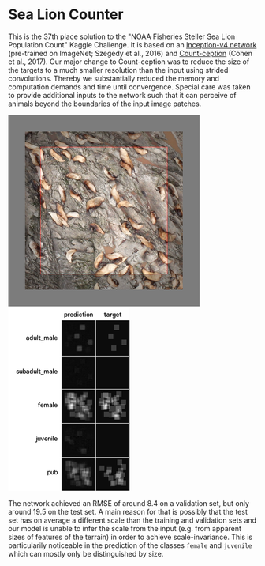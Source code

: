 Sea Lion Counter
================

This is the 37th place solution to the "NOAA Fisheries Steller Sea Lion Population Count" Kaggle Challenge. It is based on an [Inception-v4 network](https://arxiv.org/abs/1602.07261) (pre-trained on ImageNet; Szegedy et al., 2016) and [Count-ception](https://arxiv.org/abs/1703.08710) (Cohen et al., 2017). Our major change to Count-ception was to reduce the size of the targets to a much smaller resolution than the input using strided convolutions. Thereby we substantially reduced the memory and computation demands and time until convergence. Special care was taken to provide additional inputs to the network such that it can perceive of animals beyond the boundaries of the input image patches.

![Example input](example_input.png) ![Example output](example_output.png)

The network achieved an RMSE of around 8.4 on a validation set, but only around 19.5 on the test set. A main reason for that is possibly that the test set has on average a different scale than the training and validation sets and our model is unable to infer the scale from the input (e.g. from apparent sizes of features of the terrain) in order to achieve scale-invariance. This is particularily noticeable in the prediction of the classes `female` and `juvenile` which can mostly only be distinguished by size.
